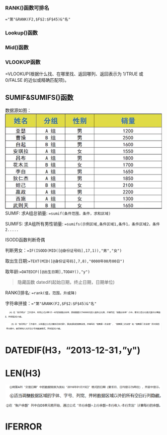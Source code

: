 ### RANK()函数可排名
`="第"&RANK(F2,$F$2:$F$45)&"名"`
### Lookup()函数

### Mid()函数

### VLOOKUP函数
=VLOOKUP(根据什么找、在哪里找、返回哪列、返回表示为 1/TRUE 或 0/FALSE 的近似或精确匹配项)。

## SUMIF&SUMIFS()函数 
数据源如图：
![输入图片说明](/imgs/2022-11-14/kGoiSYXG8BaTI9QQ.png)
SUMIF:
求A组总销量:
`=sumif(条件范围，条件，求和区域)`

SUMIFS:
求A组所有男性销量:
`=sumifs(示例区域,条件区域1,条件1，条件区域2，条件2.....`

ISODD函数判断奇偶

判断男女：`=IF(ISODD(MID([@身份证号码],17,1)),"男","女")`

取出生日期:`=TEXT(MID([@身份证号码],7,8),"0000年00月00日")`

取年龄:`=DATEDIF([@出生日期],TODAY(),"y")`
> 隐藏函数
datedif(起始日期，终止日期，日期单位)


RANK()排名: `=rank(值，范围，升或降)`

字符串拼接：`="第"&RANK(F2,$F$2:$F$45)&"名" `

![输入图片说明](/imgs/2022-11-21/s2JY2dcCsTR1DH5B.png)

![输入图片说明](/imgs/2022-11-21/schA2qN12oJTr2UP.png)

# DATEDIF(H3，“2013-12-31，”y")

# LEN(H3)

![输入图片说明](/imgs/2022-11-29/YZKqj88juCochWJ3.png)
![输入图片说明](/imgs/2022-11-29/qA4EeKEG51s27C79.png)
![输入图片说明](/imgs/2022-11-29/TSkYAZDoxM0ZePMa.png)

# 	IFERROR







<!--stackedit_data:
eyJoaXN0b3J5IjpbLTIxNDI0OTc4MzYsLTIxMTMxNTAyNTQsLT
E4Nzg5MTU4NTAsLTE2MjkxNDc4MTksMTkwMzUyOTM0LC0xMTY4
NjM0MDg3LDIwNzAyNDQ1NDEsLTEwNDgyMDQ2ODUsLTk3MDUyNj
Y5NywtNDg3ODc1Njk1LC0xNzkwMDY1NjI1LC0xNjc0MTgwNDIw
LC0xMDg1MjI4MjgwLC0yMDcwMjgzNjExXX0=
-->